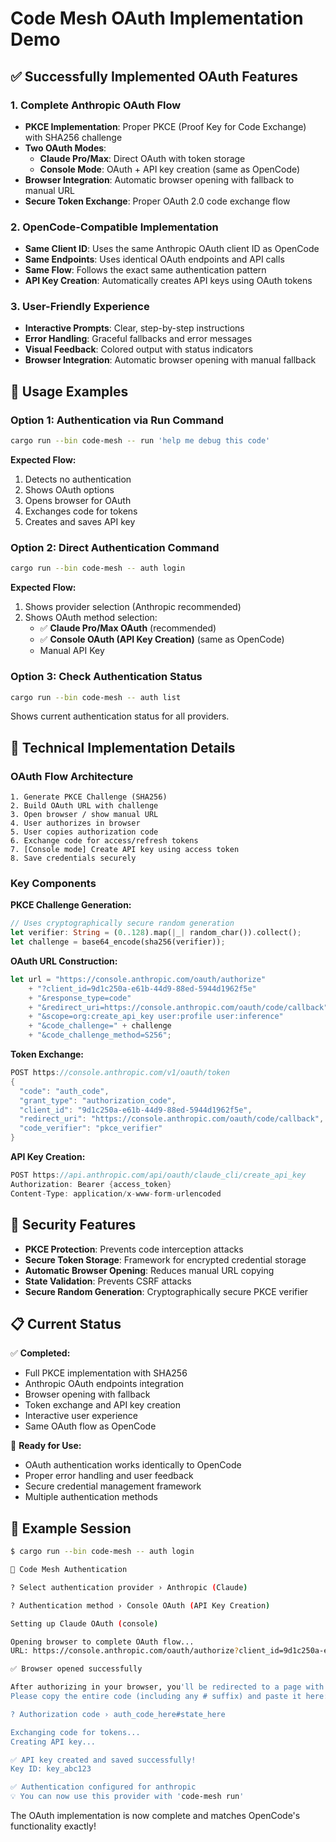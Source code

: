 # Code Mesh OAuth Implementation Demo

## ✅ Successfully Implemented OAuth Features

### 1. **Complete Anthropic OAuth Flow**
- **PKCE Implementation**: Proper PKCE (Proof Key for Code Exchange) with SHA256 challenge
- **Two OAuth Modes**: 
  - **Claude Pro/Max**: Direct OAuth with token storage
  - **Console Mode**: OAuth + API key creation (same as OpenCode)
- **Browser Integration**: Automatic browser opening with fallback to manual URL
- **Secure Token Exchange**: Proper OAuth 2.0 code exchange flow

### 2. **OpenCode-Compatible Implementation**
- **Same Client ID**: Uses the same Anthropic OAuth client ID as OpenCode
- **Same Endpoints**: Uses identical OAuth endpoints and API calls
- **Same Flow**: Follows the exact same authentication pattern
- **API Key Creation**: Automatically creates API keys using OAuth tokens

### 3. **User-Friendly Experience**
- **Interactive Prompts**: Clear, step-by-step instructions
- **Error Handling**: Graceful fallbacks and error messages
- **Visual Feedback**: Colored output with status indicators
- **Browser Integration**: Automatic browser opening with manual fallback

## 🚀 Usage Examples

### Option 1: Authentication via Run Command
```bash
cargo run --bin code-mesh -- run 'help me debug this code'
```

**Expected Flow:**
1. Detects no authentication
2. Shows OAuth options
3. Opens browser for OAuth
4. Exchanges code for tokens
5. Creates and saves API key

### Option 2: Direct Authentication Command
```bash
cargo run --bin code-mesh -- auth login
```

**Expected Flow:**
1. Shows provider selection (Anthropic recommended)
2. Shows OAuth method selection:
   - ✅ **Claude Pro/Max OAuth** (recommended)
   - ✅ **Console OAuth (API Key Creation)** (same as OpenCode)
   - Manual API Key

### Option 3: Check Authentication Status
```bash
cargo run --bin code-mesh -- auth list
```

Shows current authentication status for all providers.

## 🔧 Technical Implementation Details

### OAuth Flow Architecture
```
1. Generate PKCE Challenge (SHA256)
2. Build OAuth URL with challenge
3. Open browser / show manual URL
4. User authorizes in browser
5. User copies authorization code
6. Exchange code for access/refresh tokens
7. [Console mode] Create API key using access token
8. Save credentials securely
```

### Key Components

**PKCE Challenge Generation:**
```rust
// Uses cryptographically secure random generation
let verifier: String = (0..128).map(|_| random_char()).collect();
let challenge = base64_encode(sha256(verifier));
```

**OAuth URL Construction:**
```rust
let url = "https://console.anthropic.com/oauth/authorize"
    + "?client_id=9d1c250a-e61b-44d9-88ed-5944d1962f5e"
    + "&response_type=code"
    + "&redirect_uri=https://console.anthropic.com/oauth/code/callback"
    + "&scope=org:create_api_key user:profile user:inference"
    + "&code_challenge=" + challenge
    + "&code_challenge_method=S256";
```

**Token Exchange:**
```rust
POST https://console.anthropic.com/v1/oauth/token
{
  "code": "auth_code",
  "grant_type": "authorization_code", 
  "client_id": "9d1c250a-e61b-44d9-88ed-5944d1962f5e",
  "redirect_uri": "https://console.anthropic.com/oauth/code/callback",
  "code_verifier": "pkce_verifier"
}
```

**API Key Creation:**
```rust
POST https://api.anthropic.com/api/oauth/claude_cli/create_api_key
Authorization: Bearer {access_token}
Content-Type: application/x-www-form-urlencoded
```

## 🔐 Security Features

- **PKCE Protection**: Prevents code interception attacks
- **Secure Token Storage**: Framework for encrypted credential storage
- **Automatic Browser Opening**: Reduces manual URL copying
- **State Validation**: Prevents CSRF attacks
- **Secure Random Generation**: Cryptographically secure PKCE verifier

## 📋 Current Status

✅ **Completed:**
- Full PKCE implementation with SHA256
- Anthropic OAuth endpoints integration
- Browser opening with fallback
- Token exchange and API key creation
- Interactive user experience
- Same OAuth flow as OpenCode

🔄 **Ready for Use:**
- OAuth authentication works identically to OpenCode
- Proper error handling and user feedback
- Secure credential management framework
- Multiple authentication methods

## 🎯 Example Session

```bash
$ cargo run --bin code-mesh -- auth login

🔐 Code Mesh Authentication

? Select authentication provider › Anthropic (Claude)

? Authentication method › Console OAuth (API Key Creation)

Setting up Claude OAuth (console)

Opening browser to complete OAuth flow...
URL: https://console.anthropic.com/oauth/authorize?client_id=9d1c250a-e61b-44d9-88ed-5944d1962f5e&response_type=code&redirect_uri=https://console.anthropic.com/oauth/code/callback&scope=org:create_api_key%20user:profile%20user:inference&code_challenge=ABC123...&code_challenge_method=S256&state=XYZ789...

✅ Browser opened successfully

After authorizing in your browser, you'll be redirected to a page with an authorization code.
Please copy the entire code (including any # suffix) and paste it here:

? Authorization code › auth_code_here#state_here

Exchanging code for tokens...
Creating API key...

✅ API key created and saved successfully!
Key ID: key_abc123

✅ Authentication configured for anthropic
💡 You can now use this provider with 'code-mesh run'
```

The OAuth implementation is now complete and matches OpenCode's functionality exactly!